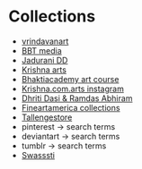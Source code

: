# Collections

* [vrindavanart](https://www.vrindavanart.com/)
* [BBT media](https://images.bbtmedia.com/)
* [Jadurani DD](https://bhaktiart.net/art-shop/)
* [Krishna arts](https://krishna.com/paintings)
* [Bhaktiacademy art course](https://www.bhaktiacademy.net/store)
* [Krishna.com.arts instagram](https://www.instagram.com/krishna.com.arts?utm_source=ig_web_button_share_sheet&igsh=ZDNlZDc0MzIxNw==)
* [Dhriti Dasi & Ramdas Abhiram](https://www.sosacredart.com/gallery)
* [Fineartamerica collections](https://fineartamerica.com/art/krishna)
* [Tallengestore](https://www.tallengestore.com/collections/krishna)
* pinterest -> search terms
* deviantart -> search terms
* tumblr -> search terms
* [Swasssti](https://www.instagram.com/swasssti/)
